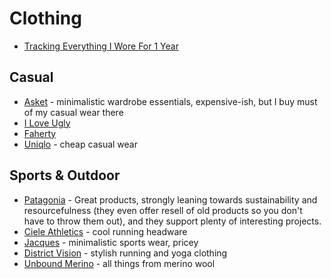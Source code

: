 # Clothing

- [Tracking Everything I Wore For 1 Year](https://andrenader.substack.com/p/nfc-clothes-tracker)

## Casual

- [Asket](https://www.asket.com/de/mens/) - minimalistic wardrobe essentials, expensive-ish, but I buy must of my casual wear there
- [I Love Ugly](https://www.iloveugly.com/)
- [Faherty](https://fahertybrand.com/collections/mens-bestsellers)
- [Uniqlo](https://www.uniqlo.com/) - cheap casual wear

## Sports & Outdoor

- [Patagonia](https://www.patagonia.com/home/) - Great products, strongly leaning towards sustainability and resourcefulness (they even offer resell of old products so you don't have to throw them out), and they support plenty of interesting projects.
- [Ciele Athletics](https://cieleathletics.com/eu/) - cool running headware
- [Jacques](https://jacquesnyc.com/) - minimalistic sports wear, pricey
- [District Vision](https://districtvision.com/shop) - stylish running and yoga clothing
- [Unbound Merino](https://unboundmerino.com/) - all things from merino wool

